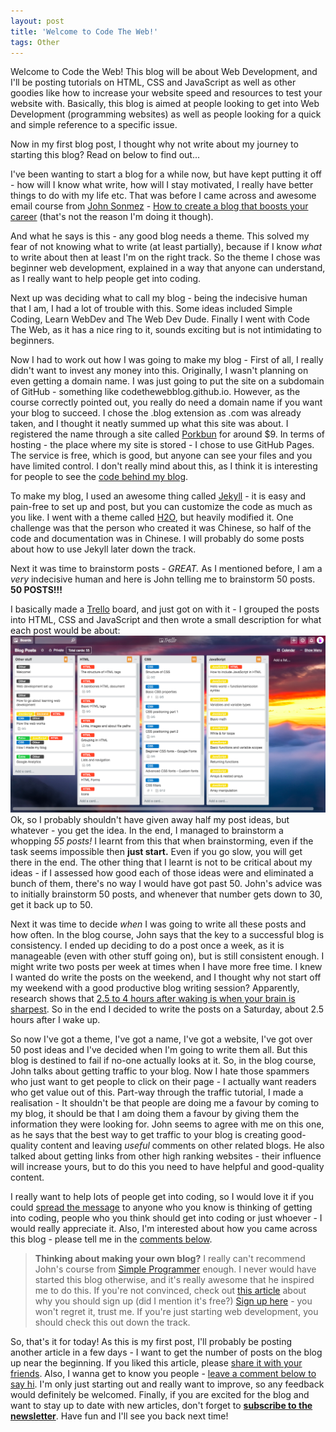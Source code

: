 ```yaml
---
layout: post
title: 'Welcome to Code The Web!'
tags: Other
---
```

<!-- Introduction -->
Welcome to Code the Web! This blog will be about Web Development, and I'll be posting tutorials on HTML, CSS and JavaScript as well as other goodies like how to increase your website speed and resources to test your website with. Basically, this blog is aimed at people looking to get into Web Development (programming websites) as well as people looking for a quick and simple reference to a specific issue.

Now in my first blog post, I thought why not write about my journey to starting this blog? Read on below to find out...

I've been wanting to start a blog for a while now, but have kept putting it off - how will I know what write, how will I stay motivated, I really have better things to do with my life etc. That was before I came across and awesome email course from [John Sonmez][simple-programmer] - [How to create a blog that boosts your career][blog-course] (that's not the reason I'm doing it though).

<!--- Lesson 1 -->
And what he says is this - any good blog needs a theme. This solved my fear of not knowing what to write (at least partially), because if I know *what* to write about then at least I'm on the right track. So the theme I chose was beginner web development, explained in a way that anyone can understand, as I really want to help people get into coding.

<!--- Lesson 2 -->
Next up was deciding what to call my blog - being the indecisive human that I am, I had a lot of trouble with this. Some ideas included Simple Coding, Learn WebDev and The Web Dev Dude. Finally I went with Code The Web, as it has a nice ring to it, sounds exciting but is not intimidating to beginners.

Now I had to work out how I was going to make my blog - First of all, I really didn't want to invest any money into this. Originally, I wasn't planning on even getting a domain name. I was just going to put the site on a subdomain of GitHub - something like codethewebblog.github.io. However, as the course correctly pointed out, you really do need a domain name if you want your blog to succeed. I chose the .blog extension as .com was already taken, and I thought it neatly summed up what this site was about. I registered the name through a site called [Porkbun][porkbun] for around $9. In terms of hosting - the place where my site is stored - I chose to use GitHub Pages. The service is free, which is good, but anyone can see your files and you have limited control. I don't really mind about this, as I think it is interesting for people to see the [code behind my blog][github-repo].

To make my blog, I used an awesome thing called [Jekyll][jekyll] - it is easy and pain-free to set up and post, but you can customize the code as much as you like. I went with a theme called [H2O][h2o-theme], but heavily modified it. One challenge was that the person who created it was Chinese, so half of the code and documentation was in Chinese. I will probably do some posts about how to use Jekyll later down the track.

<!--- Lesson 3 -->
Next it was time to brainstorm posts - *GREAT.* As I mentioned before, I am a *very* indecisive human and here is John telling me to brainstorm 50 posts. **50 POSTS!!!**

I basically made a [Trello][trello] board, and just got on with it - I grouped the posts into HTML, CSS and JavaScript and then wrote a small description for what each post would be about:
![My brainstorm of posts][brainstorm-screenshot]
Ok, so I probably shouldn't have given away half my post ideas, but whatever - you get the idea. In the end, I managed to brainstorm a whopping *55 posts!* I learnt from this that when brainstorming, even if the task seems impossible then **just start.** Even if you go slow, you will get there in the end. The other thing that I learnt is not to be critical about my ideas - if I assessed how good each of those ideas were and eliminated a bunch of them, there's no way I would have got past 50. John's advice was to initially brainstorm 50 posts, and whenever that number gets down to 30, get it back up to 50.

<!--- Lesson 4 -->
Next it was time to decide *when* I was going to write all these posts and how often. In the blog course, John says that the key to a successful blog is consistency. I ended up deciding to do a post once a week, as it is manageable (even with other stuff going on), but is still consistent enough. I might write two posts per week at times when I have more free time. I knew I wanted do write the posts on the weekend, and I thought why not start off my weekend with a good productive blog writing session? Apparently, research shows that [2.5 to 4 hours after waking is when your brain is sharpest][when-your-brain-is-sharpest]. So in the end I decided to write the posts on a Saturday, about 2.5 hours after I wake up.

<!--- Lesson 5 -->
So now I've got a theme, I've got a name, I've got a website, I've got over 50 post ideas and I've decided when I'm going to write them all. But this blog is destined to fail if no-one actually looks at it. So, in the blog course, John talks about getting traffic to your blog. Now I hate those spammers who just want to get people to click on their page - I actually want readers who get value out of this. Part-way through the traffic tutorial, I made a realisation - It shouldn't be that people are doing me a favour by coming to my blog, it should be that I am doing them a favour by giving them the information they were looking for. John seems to agree with me on this one, as he says that the best way to get traffic to your blog is creating good-quality content and leaving *useful* comments on other related blogs. He also talked about getting links from other high ranking websites - their influence will increase yours, but to do this you need to have helpful and good-quality content.

I really want to help lots of people get into coding, so I would love it if you could [spread the message][share] to anyone who you know is thinking of getting into coding, people who you think should get into coding or just whoever - I would really appreciate it. Also, I'm interested about how you came across this blog - please tell me in the [comments below][comments].

<!-- About the course -->
>**Thinking about making your own blog?** I really can't recommend John's course from [Simple Programmer][simple-programmer] enough. I never would have started this blog otherwise, and it's really awesome that he inspired me to do this. If you're not convinced, check out [this article][blog-course-proof] about why you should sign up (did I mention it's free?) [Sign up here][blog-course] - you won't regret it, trust me. If you're just starting web development, you should check this out down the track.

<!-- Conclusion -->
So, that's it for today! As this is my first post, I'll probably be posting another article in a few days - I want to get the number of posts on the blog up near the beginning. If you liked this article, please [share it with your friends][share]. Also, I wanna get to know you people - [leave a comment below to say hi][comments]. I'm only just starting out and really want to improve, so any feedback would definitely be welcomed. Finally, if you are excited for the blog and want to stay up to date with new articles, don't forget to **[subscribe to the newsletter][newsletter]**. Have fun and I'll see you back next time!

[simple-programmer]: https://simpleprogrammer.com/
[blog-course]: https://simpleprogrammer.com/blog-course/
[porkbun]: https://porkbun.com/
[github-repo]: {{site.repo}}
[jekyll]: https://jekyllrb.com/
[h2o-theme]: https://github.com/kaeyleo/jekyll-theme-H2O
[trello]: https://trello.com/
[brainstorm-screenshot]: /assets/img/posts/welcome/brainstorm-screenshot.png
[when-your-brain-is-sharpest]: http://www.bakadesuyo.com/2014/06/schedule/
[blog-course-proof]: https://simpleprogrammer.com/2015/03/02/my-free-blogging-course-is-getting-unbelievable-results/
[share]: {{site.share}}
[comments]: {{site.comments}}
[newsletter]: {{site.newsletter}}